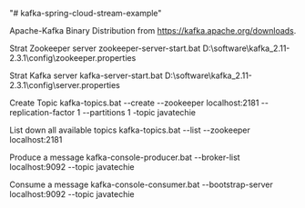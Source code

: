 "# kafka-spring-cloud-stream-example"

Apache-Kafka Binary Distribution from  https://kafka.apache.org/downloads.

Strat Zookeeper server
zookeeper-server-start.bat D:\software\kafka_2.11-2.3.1\config\zookeeper.properties

Strat Kafka server
kafka-server-start.bat D:\software\kafka_2.11-2.3.1\config\server.properties

Create Topic
kafka-topics.bat --create --zookeeper localhost:2181 --replication-factor 1 --partitions 1 -topic javatechie

List down all available topics
kafka-topics.bat --list --zookeeper localhost:2181

Produce a message
kafka-console-producer.bat --broker-list localhost:9092 --topic javatechie

Consume a message
kafka-console-consumer.bat --bootstrap-server localhost:9092 --topic javatechie

